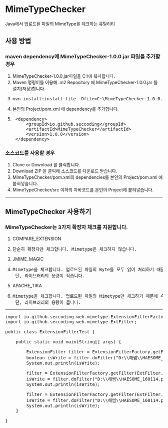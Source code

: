# MimeTypeChecker
Java에서 업로드된 파일의 MimeType을 체크하는 유틸리티

## 사용 방법
### maven dependency에 MimeTypeChecker-1.0.0.jar 파일을 추가할 경우
1. MimeTypeChecker-1.0.0.jar파일을 C:\에 복사합니다.
1. Maven 명령어를 이용해 .m2 Repository 에 MimeTypeChecker-1.0.0.jar 를 설치(저장)합니다.
1. <pre>mvn install:install-file -Dfile=C:\MimeTypeChecker-1.0.0.jar -DgroupId=io.github.seccoding -DartifactId=MimeTypeChecker -Dversion=1.0.0 -Dpackaging=jar</pre>
1. 본인의 Project/pom.xml 에 dependency를 추가합니다.
1. <pre>
	&lt;dependency&gt;
		&lt;groupId&gt;io.github.seccoding&lt;/groupId&gt;
		&lt;artifactId&gt;MimeTypeChecker&lt;/artifactId&gt;
		&lt;version&gt;1.0.0&lt;/version&gt;
	&lt;/dependency&gt;
</pre>

### 소스코드를 사용할 경우
1. Clone or Download 를 클릭합니다.
1. Download ZIP 을 클릭해 소스코드를 다운로드 받습니다.
1. MimeTypeChecker/pom.xml의 dependencies를 본인의 Project/pom.xml 에 붙혀넣습니다.
1. MimeTypeChecker/src 이하의 자바코드를 본인의 Project에 붙혀넣습니다. 
---
## MimeTypeChecker 사용하기
### MimeTypeChecker는 3가지 확장자 체크를 지원합니다.
1. COMPARE_EXTENSION
1. <pre>단순히 확장자만 체크합니다. Mimetype은 체크하지 않습니다.</pre>
1. JMIME_MAGIC
1. <pre>Mimetype을 체크합니다. 업로드된 파일의 Byte를 모두 읽어 처리하기 때문에 속도가 느립니다. 
	단, 라이브러리의 용량이 작습니다.</pre>
1. APACHE_TIKA
1. <pre>Mimetype을 체크합니다. 업로드된 파일의 Mimetype만 체크하기 때문에 속도가 빠릅니다. 
	단, 라이브러리의 용량이 큽니다.</pre>

---

<pre>
import io.github.seccoding.web.mimetype.ExtensionFilterFactory;
import io.github.seccoding.web.mimetype.ExtFilter;

public class ExtensionFilterTest {

	public static void main(String[] args) {
		
		ExtensionFilter filter = ExtensionFilterFactory.getFilter(ExtFilter.COMPARE_EXTENSION);
		boolean isWrite = filter.doFilter("D:\\해썸\\HAESOME_160114.pdf", "pdf");
		System.out.println(isWrite);
		
		filter = ExtensionFilterFactory.getFilter(ExtFilter.JMIME_MAGIC);
		isWrite = filter.doFilter("D:\\해썸\\HAESOME_160114.pdf", "application/pdf");
		System.out.println(isWrite);
		
		filter = ExtensionFilterFactory.getFilter(ExtFilter.APACHE_TIKA);
		isWrite = filter.doFilter("D:\\해썸\\HAESOME_160114.pdf", "application/pdf");
		System.out.println(isWrite);
	}
	
}
</pre>